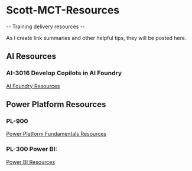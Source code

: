 # Scott-MCT-Resources
-- Training delivery resources -- 

As I create link summaries and other helpful tips, they will be posted here.

## AI Resources

### AI-3016 Develop Copilots in AI Foundry
[AI Foundry Resources](pl-3016_AIFoundry.md)

## Power Platform Resources

### PL-900
[Power Platform Fundamentals Resources](pl-900_PowerFundamentals.md)

### PL-300 Power BI:
[Power BI Resources](pl-300_PowerBI.md)
